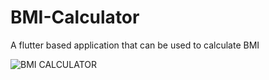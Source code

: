 # BMI-Calculator
A  flutter based application that can be used to calculate BMI


![BMI CALCULATOR](https://github.com/vatsshivam99/BMI-Calculator-/blob/main/Images/bmi_calculator.gif)
